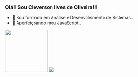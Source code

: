 ### Olá!! Sou Cleverson Ilves de Oliveira!!!

- 🔭 Sou formado em Análise e Desenvolvimento de Sistemas..
- 🌱 Aperfeiçoando meu JavaScript..


<div>
<img height="140em" src="https://github-readme-stats.vercel.app/api?username=cleversonilves&show_icons=true&theme=dark"/>
<img heigth="200em" src="https://github-readme-stats.vercel.app/api/top-langs/?username=cleversonilves&layout=compact&theme=dark"/>
</div>
